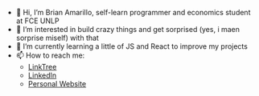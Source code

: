 - 👋 Hi, I’m Brian Amarillo, self-learn programmer and economics student at FCE UNLP
- 👀 I’m interested in build crazy things and get sorprised (yes, i maen sorprise miself) with that
- 🌱 I’m currently learning a little of JS and React to improve my projects
- 📫 How to reach me:
    - [LinkTree]([https://duckduckgo.com](https://linktr.ee/amarillo.brianemiliano))
    - [LinkedIn]([https://duckduckgo.com](https://www.linkedin.com/in/amarillo-brianemiliano/))
    - [Personal Website]([https://duckduckgo.com](https://economistaentecnologia.com.ar/))


<!---
Amarillob/Amarillob is a ✨ special ✨ repository because its `README.md` (this file) appears on your GitHub profile.
You can click the Preview link to take a look at your changes.
--->
